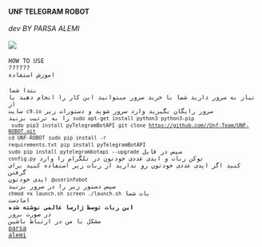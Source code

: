 <b>UNF TELEGRAM ROBOT </b>
<br>
<br>
<i>dev BY PARSA ALEMI</i>
<br>
<br>
<img src=http://unf.xzn.ir/bot.png>
<br>
<br>
<code>HOW TO USE ??????</code>
<br>
<code>اموزش استفاده</code>
<br>
<br>
<code>بتدا شما نیاز به سرور دارید شما با خرید سرور میتوانید این کار را انجام دهید یا از سایت 
<code>c9.io</code>
سرور رایگان بگیرید
وارد سرور شوید و دستورات زیر را به ترتیب بزنید 
<code>sudo apt-get install python3 python3-pip</code>
<code> sudo pip3 install pyTelegramBotAPI</code>
<code>git clone https://github.com//Unf-Team/UNF-ROBOT.git</code>
<code>cd UNF-ROBOT</code>
<code>sudo pip install -r requirements.txt</code>
<code>pip install pyTelegramBotAPI</code>
<code>sudo pip install pytelegrambotapi --upgrade</code>
سپس در فایل 
<code>config.py</code>
توکن ربات و ایدی عددی خودتون در تلگرام را وارد کنید اگر ایدی عددی خودتون رو ندارید از ربات زیر استفاده کنید برای گرفتن ایدی خودتون
<code>@userinfobot</code>
<br>سپس دستور زیر را در سرور بزنید
<code>chmod +x launch.sh</code>
<code>screen ./launch.sh</code>
بات شما امادست
<br><b>این ربات توسط ژارسا عالمی نوشته شده</b>
<br>در صورت بروز مشکل با من در ارتباط باشین
<br><a href="telegram.me/parsaalemi">parsa alemi</a>
